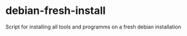 # debian-fresh-install
Script for installing all tools and programms on a fresh debian installation
